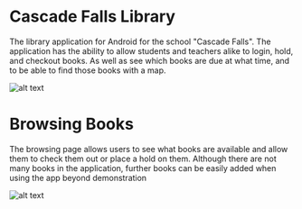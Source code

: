 # Cascade Falls Library
The library application for Android for the school "Cascade Falls". The application has the ability to allow students and teachers alike to login, hold, and checkout books. As well as see which books are due at what time, and to be able to find those books with a map.

![alt text](https://cdn.discordapp.com/attachments/380444132989992963/408091124389904394/Screenshot_20180130-214602.png)

# Browsing Books
The browsing page allows users to see what books are available and allow them to check them out or place a hold on them. Although there are not many books in the application, further books can be easily added when using the app beyond demonstration

![alt text](https://cdn.discordapp.com/attachments/380444132989992963/408091123060572160/Screenshot_20180130-214646.png)
